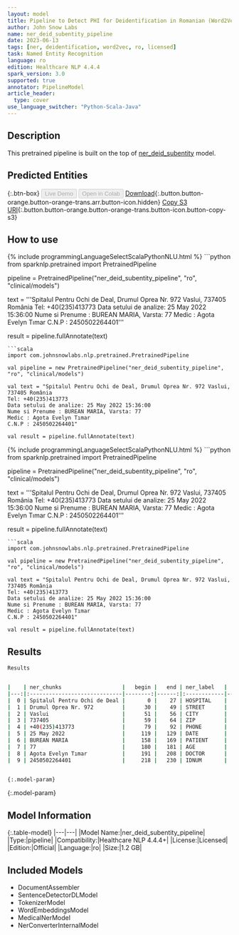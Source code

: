 ```yaml
---
layout: model
title: Pipeline to Detect PHI for Deidentification in Romanian (Word2Vec)
author: John Snow Labs
name: ner_deid_subentity_pipeline
date: 2023-06-13
tags: [ner, deidentification, word2vec, ro, licensed]
task: Named Entity Recognition
language: ro
edition: Healthcare NLP 4.4.4
spark_version: 3.0
supported: true
annotator: PipelineModel
article_header:
  type: cover
use_language_switcher: "Python-Scala-Java"
---
```


## Description

This pretrained pipeline is built on the top of [ner_deid_subentity](https://nlp.johnsnowlabs.com/2022/06/27/ner_deid_w2v_subentity_ro_3_0.html) model.

## Predicted Entities



{:.btn-box}
<button class="button button-orange" disabled>Live Demo</button>
<button class="button button-orange" disabled>Open in Colab</button>
[Download](https://s3.amazonaws.com/auxdata.johnsnowlabs.com/clinical/models/ner_deid_subentity_pipeline_ro_4.4.4_3.0_1686655348216.zip){:.button.button-orange.button-orange-trans.arr.button-icon.hidden}
[Copy S3 URI](s3://auxdata.johnsnowlabs.com/clinical/models/ner_deid_subentity_pipeline_ro_4.4.4_3.0_1686655348216.zip){:.button.button-orange.button-orange-trans.button-icon.button-copy-s3}

## How to use

<div class="tabs-box" markdown="1">
{% include programmingLanguageSelectScalaPythonNLU.html %}
```python
from sparknlp.pretrained import PretrainedPipeline

pipeline = PretrainedPipeline("ner_deid_subentity_pipeline", "ro", "clinical/models")

text = '''Spitalul Pentru Ochi de Deal, Drumul Oprea Nr. 972 Vaslui, 737405 România
Tel: +40(235)413773
Data setului de analize: 25 May 2022 15:36:00
Nume si Prenume : BUREAN MARIA, Varsta: 77
Medic : Agota Evelyn Tımar
C.N.P : 2450502264401'''

result = pipeline.fullAnnotate(text)
```
```scala
import com.johnsnowlabs.nlp.pretrained.PretrainedPipeline

val pipeline = new PretrainedPipeline("ner_deid_subentity_pipeline", "ro", "clinical/models")

val text = "Spitalul Pentru Ochi de Deal, Drumul Oprea Nr. 972 Vaslui, 737405 România
Tel: +40(235)413773
Data setului de analize: 25 May 2022 15:36:00
Nume si Prenume : BUREAN MARIA, Varsta: 77
Medic : Agota Evelyn Tımar
C.N.P : 2450502264401"

val result = pipeline.fullAnnotate(text)
```
</div>

<div class="tabs-box" markdown="1">
{% include programmingLanguageSelectScalaPythonNLU.html %}
```python
from sparknlp.pretrained import PretrainedPipeline

pipeline = PretrainedPipeline("ner_deid_subentity_pipeline", "ro", "clinical/models")

text = '''Spitalul Pentru Ochi de Deal, Drumul Oprea Nr. 972 Vaslui, 737405 România
Tel: +40(235)413773
Data setului de analize: 25 May 2022 15:36:00
Nume si Prenume : BUREAN MARIA, Varsta: 77
Medic : Agota Evelyn Tımar
C.N.P : 2450502264401'''

result = pipeline.fullAnnotate(text)
```
```scala
import com.johnsnowlabs.nlp.pretrained.PretrainedPipeline

val pipeline = new PretrainedPipeline("ner_deid_subentity_pipeline", "ro", "clinical/models")

val text = "Spitalul Pentru Ochi de Deal, Drumul Oprea Nr. 972 Vaslui, 737405 România
Tel: +40(235)413773
Data setului de analize: 25 May 2022 15:36:00
Nume si Prenume : BUREAN MARIA, Varsta: 77
Medic : Agota Evelyn Tımar
C.N.P : 2450502264401"

val result = pipeline.fullAnnotate(text)
```
</div>

## Results

```bash
Results


|    | ner_chunks                   |   begin |   end | ner_label   |   confidence |
|---:|:-----------------------------|--------:|------:|:------------|-------------:|
|  0 | Spitalul Pentru Ochi de Deal |       0 |    27 | HOSPITAL    |      0.5594  |
|  1 | Drumul Oprea Nr. 972         |      30 |    49 | STREET      |      0.99724 |
|  2 | Vaslui                       |      51 |    56 | CITY        |      1       |
|  3 | 737405                       |      59 |    64 | ZIP         |      1       |
|  4 | +40(235)413773               |      79 |    92 | PHONE       |      1       |
|  5 | 25 May 2022                  |     119 |   129 | DATE        |      1       |
|  6 | BUREAN MARIA                 |     158 |   169 | PATIENT     |      0.9515  |
|  7 | 77                           |     180 |   181 | AGE         |      1       |
|  8 | Agota Evelyn Tımar           |     191 |   208 | DOCTOR      |      0.8149  |
|  9 | 2450502264401                |     218 |   230 | IDNUM       |      1       |


{:.model-param}
```

{:.model-param}
## Model Information

{:.table-model}
|---|---|
|Model Name:|ner_deid_subentity_pipeline|
|Type:|pipeline|
|Compatibility:|Healthcare NLP 4.4.4+|
|License:|Licensed|
|Edition:|Official|
|Language:|ro|
|Size:|1.2 GB|

## Included Models

- DocumentAssembler
- SentenceDetectorDLModel
- TokenizerModel
- WordEmbeddingsModel
- MedicalNerModel
- NerConverterInternalModel